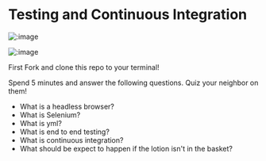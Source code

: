 # Testing and Continuous Integration
![:image](https://travis-ci.org/phlco/express_app.svg?branch=master)

![:image](http://4.bp.blogspot.com/-MyXQLlk8VGc/U80eH-eo-fI/AAAAAAAAAwI/8Zrx7uZFR4A/s1600/download.jpg)

First Fork and clone this repo to your terminal!

Spend 5 minutes and answer the following questions.
Quiz your neighbor on them!

- What is a headless browser?
- What is Selenium?
- What is yml?
- What is end to end testing?
- What is continuous integration?
- What should be expect to happen if the lotion isn't in the basket?

